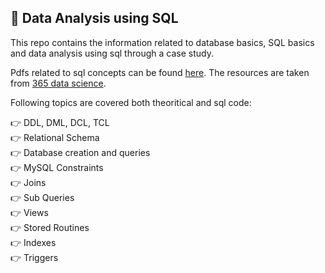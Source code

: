 ## 📍 Data Analysis using SQL

This repo contains the information related to database basics, SQL basics and data analysis using sql through a case study. 

Pdfs related to sql concepts can be found [here](https://drive.google.com/drive/folders/1ziXh4j3l-p1TVQsqQMl52BD-m1qw6hVg?usp=sharing). The resources are taken from [365 data science](https://learn.365datascience.com).  

Following topics are covered both theoritical and sql code: 

  👉 DDL, DML, DCL, TCL\
  👉 Relational Schema\
  👉 Database creation and queries\
  👉 MySQL Constraints\
  👉 Joins\
  👉 Sub Queries\
  👉 Views\
  👉 Stored Routines\
  👉 Indexes\
  👉 Triggers
